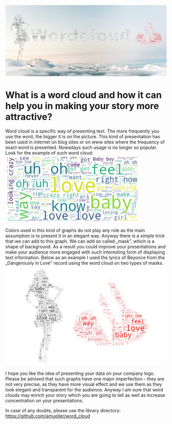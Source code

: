![Title](https://github.com/MamczurMiroslaw/chart001_wordcloud/blob/master/WordCloud_title.jpg)
# What is a word cloud and how it can help you in making your story more attractive?

Word cloud is a specific way of presenting text. The more frequently you use the word, the bigger it is on the picture. This kind of presentation has been used in internet on blog sites or on www sites where the frequency of exact word is presented. Nowadays such usage is no longer so popular. Look for the example of such word cloud:
![example1](https://github.com/MamczurMiroslaw/chart001_wordcloud/blob/master/1.png)

Colors used in this kind of graphs do not play any role as the main assumption is to present it in an elegant way. Anyway there is a simple trick that we can add to this graph. We can add  so called „mask”, which is a shape of background. As a result you could improve your presentations and make your audience more engaged with such interesting form of displaying text information.
Below as an example I used the lyrics of Beyonce from the „Dangerously in Love” record using the word cloud on two types of masks.
![example2](https://github.com/MamczurMiroslaw/chart001_wordcloud/blob/master/2.png)

I hope you like the idea of presenting your data on your company logo.
Please be advised that such graphs have one major imperfection - they are not very precise, as they have more visual effect and we use them as they look elegant and transparent for the audience.
Anyway I am sure that word clouds may enrich your story which you are going to tell as well as increase concentration on your presentations.

In case of any doubts, please use the library directory:
https://github.com/amueller/word_cloud
